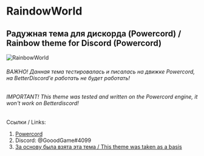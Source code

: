 #  **RaindowWorld**
## Радужная тема для дискорда (Powercord) / Rainbow theme for Discord (Powercord)

![RainbowWorld](https://i.imgur.com/8IYxbJ2.png)

###### ВАЖНО! Данная тема тестировалась и писалась на движке Powercord, на BetterDiscord'e работать не будет работать!
###### IMPORTANT! This theme was tested and written on the Powercord engine, it won't work on Betterdiscord!

Ссылки / Links:
1. [Powercord](https://powercord.dev)
2. Discord: @GooodGame#4099
3. [За основу была взята эта тема / This theme was taken as a basis](https://github.com/qAndroidGit/rounded-dark-theme)
